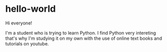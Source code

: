 # hello-world

Hi everyone!

I'm a student who is trying to learn Python.
I find Python very intereting that's why I'm studying it on my own with the use of online text books and tutorials on youtube.

